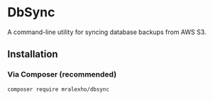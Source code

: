 # DbSync

A command-line utility for syncing database backups from AWS S3.

## Installation

### Via Composer (recommended)

```bash
composer require mralexho/dbsync